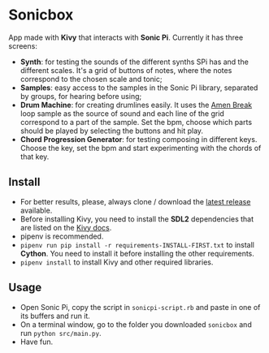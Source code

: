 # Sonicbox
App made with **Kivy** that interacts with **Sonic Pi**. Currently it has three screens:
* **Synth**: for testing the sounds of the different synths SPi has and the different scales. It's a grid of buttons of notes, where the notes correspond to the chosen scale and tonic;
* **Samples**: easy access to the samples in the Sonic Pi library, separated by groups, for hearing before using;
* **Drum Machine**: for creating drumlines easily. It uses the [Amen Break](https://en.wikipedia.org/wiki/Amen_break) loop sample as the source of sound and each line of the grid correspond to a part of the sample. Set the bpm, choose which parts should be played by selecting the buttons and hit play.
* **Chord Progression Generator**: for testing composing in different keys. Choose the key, set the bpm and start experimenting with the chords of that key.

## Install
* For better results, please, always clone / download the [latest release](https://github.com/diegodukao/sonicbox/releases) available.
* Before installing Kivy, you need to install the **SDL2** dependencies that are listed on the [Kivy docs](https://kivy.org/docs/installation/installation-linux.html#dependencies-with-sdl2).
* pipenv is recommended.
* `pipenv run pip install -r requirements-INSTALL-FIRST.txt` to install **Cython**. You need to install it before installing the other requirements.
* `pipenv install` to install Kivy and other required libraries.

## Usage
* Open Sonic Pi, copy the script in `sonicpi-script.rb` and paste in one of its buffers and run it.
* On a terminal window, go to the folder you downloaded `sonicbox` and run `python src/main.py`.
* Have fun.
